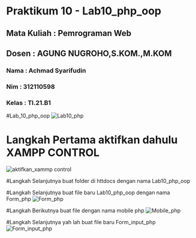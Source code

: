 <h1> Praktikum 10 - Lab10_php_oop </h1>
<h2> Mata Kuliah : Pemrograman Web </h2>
<h2> Dosen        : AGUNG NUGROHO,S.KOM.,M.KOM </h2>

<h3> Nama : Achmad Syarifudin </h3>
<h3> Nim  : 312110598 </h3> 
<h3> Kelas : TI.21.B1 </h3>

#Lab_10_php_oop
![Lab10_php](https://imgur.com/RTlDRyo.png)


# Langkah Pertama aktifkan dahulu XAMPP CONTROL
![aktifkan_xammp control](https://imgur.com/NaxmYZj.png)

#Langkah Selanjutnya buat folder di httdocs dengan nama Lab10_php_oop


#Langkah Selanjutnya buat file baru Lab10_php_oop dengan nama Form_php
![Form_php](https://imgur.com/s3V7tDE.png)

#Langkah Berikutnya buat file dengan nama mobile php
![Mobile_php](https://imgur.com/ZpSgSXg.png)

#Langkah Selanjutnya yah lah buat file baru Form_input_php
![Form_input_php](https://imgur.com/e3RYMC5.png)


